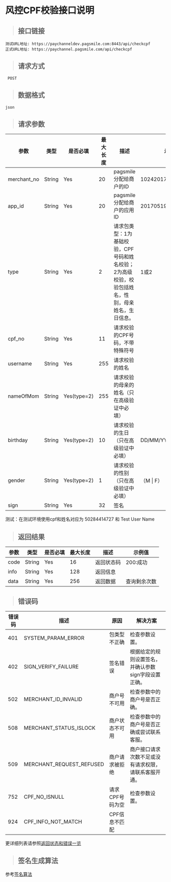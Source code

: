# 风控CPF校验接口说明

>## 接口链接

    测试URL地址: https://paychanneldev.pagsmile.com:8443/api/checkcpf
    正式URL地址: https://paychannel.pagsmile.com/api/checkcpf
    
>## 请求方式

     POST

>## 数据格式   
  
    json    

>## 请求参数

参数 | 类型 | 是否必填 | 最大长度 | 描述 | 示例值
---  | ---  | ---      | ---      | ---  | ---
merchant_no | String | Yes | 20 | pagsmile分配给商户的ID | 1024201708140012289
app_id | String | Yes | 20 | pagsmile分配给商户的应用ID | 2017051914172236111
type | String | Yes | 2 | 请求包类型：1为基础校验，CPF号码和姓名校验；2为高级校验，校验包括姓名，性别，母亲姓名，生日信息。 | 1或2
cpf_no | String | Yes | 11 | 请求校验的CPF号码，不带特殊符号 | 
username | String | Yes | 255 | 请求校验的姓名
nameOfMom | String | Yes(type=2) | 255 | 请求校验的母亲的姓名（只在高级验证中必填）
birthday | String | Yes(type=2) | 10 | 请求校验的生日（只在高级验证中必填） | DD/MM/YYYY
gender | String | Yes(type=2) | 1 | 请求校验的性别（只在高级验证中必填） | （M \| F）
sign | String | Yes | 32 | 签名 | 

测试：在测试环境使用cpf和姓名对应为 50284414727 和 Test User Name

>## 返回结果

参数 | 类型 | 是否必填 | 最大长度 | 描述 | 示例值
---  | ---  | ---      | ---      | ---  | ---
code | String | Yes | 16 | 返回状态码 | 200:成功
info | String | Yes | 128 | 返回信息 | 
data | String | Yes | 256 | 返回数据 | 查询剩余次数

>## 错误码

错误码 | 描述 | 原因 | 解决方案
---  | ---  | ---  | ---
401 | SYSTEM_PARAM_ERROR | 包类型不正确 | 检查参数设置。
402 | SIGN_VERIFY_FAILURE | 签名错误 | 根据给定的规则设置签名，并确认参数sign字段设置正确。
502 | MERCHANT_ID_INVALID | 商户号不可用 | 检查参数中的商户号是否正确。
508 | MERCHANT_STATUS_ISLOCK | 商户状态不可用 | 检查参数中的商户号是否正确或尝试联系客服。
509 | MERCHANT_REQUEST_REFUSED | 商户请求被拒绝 | 商户接口请求次数不足或没有请求权限，请联系客服开通。
752 | CPF_NO_ISNULL | 请求CPF号码为空 | 检查参数设置。
924 | CPF_INFO_NOT_MATCH | CPF信息不匹配 | 

更详细列表请参照[返回状态和错误一览](ReturnResult)

>## 签名生成算法  

参考[签名算法](DriectSign)
